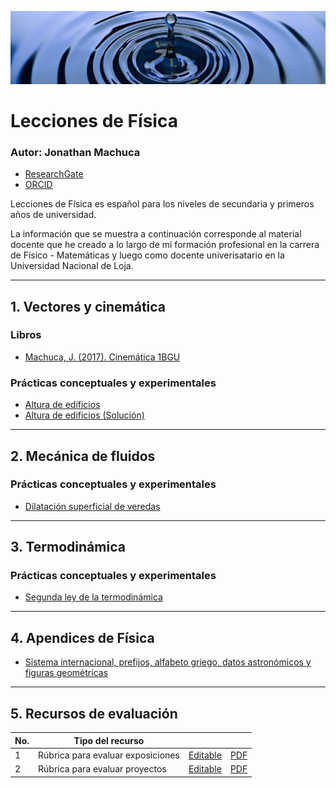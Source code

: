 ![Banner](src/water_banner-m.jpg)

# Lecciones de Física

### Autor: Jonathan Machuca 
- [ResearchGate](https://www.researchgate.net/profile/Jonathan-Alberto-Machuca-Yaguana)
- [ORCID](https://orcid.org/0000-0002-3632-9348)

Lecciones de Física es español para los niveles de secundaria y primeros años de universidad.

La información que se muestra a continuación corresponde al material docente que he creado a lo largo de mi formación profesional en la carrera de Físico - Matemáticas y luego como docente univerisatario en la Universidad Nacional de Loja.

-----

## 1. Vectores y cinemática

### Libros

- [Machuca, J. (2017). Cinemática 1BGU](https://github.com/jamydx/lecciones-de-fisica/blob/main/cinematica/Machuca_2018_Cinematica_1bgu.pdf)

### Prácticas conceptuales y experimentales

- [Altura de edificios](https://github.com/jamydx/lecciones-de-fisica/blob/main/cinematica/ape_altura_edificios.pdf)
- [Altura de edificios (Solución)](https://github.com/jamydx/lecciones-de-fisica/blob/main/cinematica/ape_altura_edificios_solve.pdf)

-----

## 2. Mecánica de fluidos

### Prácticas conceptuales y experimentales

- [Dilatación superficial de veredas](https://github.com/jamydx/lecciones-de-fisica/blob/main/mecanica_fluidos/ape_dilatacion_superficial.pdf)

-----

## 3. Termodinámica

### Prácticas conceptuales y experimentales

- [Segunda ley de la termodinámica](https://github.com/jamydx/lecciones-de-fisica/blob/main/termodinamica/ape_2a_ley_termodinamica.pdf)

-----

## 4. Apendices de Física

- [Sistema internacional, prefijos, alfabeto griego, datos astronómicos y figuras geométricas](https://github.com/jamydx/lecciones-de-fisica/blob/main/apendices/main.pdf)

-----

## 5. Recursos de evaluación

| No.  | Tipo del recurso                  |                                                              |                                                              |
| ---- | --------------------------------- | ------------------------------------------------------------ | ------------------------------------------------------------ |
| 1    | Rúbrica para evaluar exposiciones | [Editable](https://github.com/jamydx/lecciones-de-fisica/blob/main/recursos_evaluacion/Rubrica_exposicion.md) | [PDF](https://github.com/jamydx/lecciones-de-fisica/blob/main/recursos_evaluacion/Rubrica_exposicion.pdf) |
| 2    | Rúbrica para evaluar proyectos    | [Editable](https://github.com/jamydx/lecciones-de-fisica/blob/main/recursos_evaluacion/Rubrica_proyectos.md) | [PDF](https://github.com/jamydx/lecciones-de-fisica/blob/main/recursos_evaluacion/Rubrica_proyectos.pdf) |
